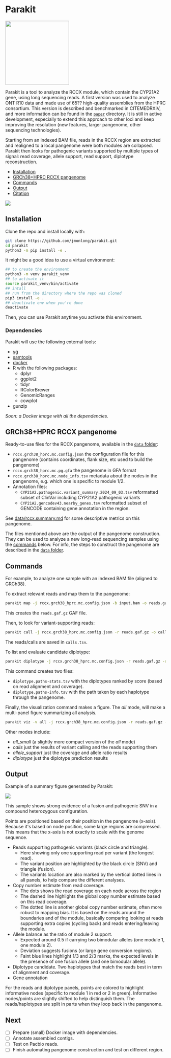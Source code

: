 # Parakit

<img src="parakit.logo.svg" width="200">

Parakit is a tool to analyze the RCCX module, which contain the CYP21A2 gene, using long sequencing reads. 
A first version was used to analyze ONT R10 data and made use of 65?? high-quality assemblies from the HPRC consortium. 
This version is described and benchmarked in CITEMEDRXIV, and more information can be found in the [`paper`](paper) directory.
It is still in active development, especially to extend this approach to other loci and keep improving the resolution (new features, larger pangenome, other sequencing technologies).

Starting from an indexed BAM file, reads in the RCCX region are extracted and realigned to a local pangenome were both modules are collapsed.
Parakit then looks for pathogenic variants supported by multiple types of signal: read coverage, allele support, read support, diplotype reconstruction. 

- [Installation](#installation)
- [GRCh38+HPRC RCCX pangenome](#GRCh38-HPRC-RCCX-pangenome)
- [Commands](#commands)
- [Output](#output)
- [Citation](#citation)

![](docs/imgs/overview.png)

## Installation

Clone the repo and install locally with:

```sh
git clone https://github.com/jmonlong/parakit.git
cd parakit
python3 -m pip install -e .
```

It might be a good idea to use a virtual environment:

```sh
## to create the environment
python3 -m venv parakit_venv
## to activate it
source parakit_venv/bin/activate
## intall
## run from the directory where the repo was cloned
pip3 install -e .
## deactivate env when you're done
deactivate
```

Then, you can use Parakit anytime you activate this environment.

### Dependencies

Parakit will use the following external tools:

- [vg](https://github.com/vgteam/vg)
- [samtools](https://samtools.github.io/)
- [docker](https://docs.docker.com/engine/install/)
- R with the following packages:
    - dplyr
    - ggplot2
    - tidyr
    - RColorBrewer
    - GenomicRanges
    - cowplot
- gunzip

*Soon: a Docker image with all the dependencies.*

## GRCh38+HPRC RCCX pangenome

Ready-to-use files for the RCCX pangenome, available in the [`data` folder](data):

- `rccx.grch38_hprc.mc.config.json` the configuration file for this pangenome (contains coordinates, flank size, etc used to build the pangenome)
- `rccx.grch38_hprc.mc.pg.gfa` the pangenome in GFA format
- `rccx.grch38_hprc.mc.node_info.tsv` metadata about the nodes in the pangenome, e.g. which one is specific to module 1/2.
- Annotation files:
    - `CYP21A2.pathogenic.variant_summary.2024_09_03.tsv` reformatted subset of ClinVar including CYP21A2 pathogenic variants
    - `CYP21A2.gencodev43.nearby_genes.tsv` reformatted subset of GENCODE containing gene annotation in the region.

See [data/rccx.summary.md](data/rccx.summary.md) for some descriptive metrics on this pangenome.

The files mentioned above are the output of the pangenome construction.
They can be used to analyze a new long-read sequencing samples using the [commands](#commands) below.
For info, the steps to construct the pangenome are described in the [`data` folder](data).

## Commands

For example, to analyze one sample with an indexed BAM file (aligned to GRCh38).

To extract relevant reads and map them to the pangenome:

```bash
parakit map -j rccx.grch38_hprc.mc.config.json -b input.bam -o reads.gaf.gz
```

This creates the `reads.gaf.gz` GAF file.

Then, to look for variant-supporting reads:

```bash
parakit call -j rccx.grch38_hprc.mc.config.json -r reads.gaf.gz -o calls.tsv
```

The reads/calls are saved in `calls.tsv`.

To list and evaluate candidate diplotype:

```bash
parakit diplotype -j rccx.grch38_hprc.mc.config.json -r reads.gaf.gz -o diplotype
```

This command creates two files: 

- `diplotype.paths-stats.tsv` with the diplotypes ranked by score (based on read alignment and coverage).
- `diplotype.paths-info.tsv` with the path taken by each haplotype through the pangenome.

Finally, the visualization command makes a figure. 
The *all* mode, will make a multi-panel figure summarizing all analysis.

```bash
parakit viz -v all -j rccx.grch38_hprc.mc.config.json -r reads.gaf.gz -c calls.tsv -d diplotype.paths-stats.tsv -p diplotype.paths-info.tsv -o parakit.out.pdf
```

Other modes include: 

- *all_small* (a slightly more compact version of the *all* mode)
- *calls* just the results of variant calling and the reads supporting them
- *allele_support* just the coverage and allele ratio results
- *diplotype* just the diplotype prediction results

## Output

Example of a summary figure generated by Parakit:

![](example.summary.graph.jpg)

This sample shows strong evidence of a fusion and pathogenic SNV in a compound heterozygous configuration.

Points are positioned based on their position in the pangenome (x-axis). 
Because it's based on node position, some large regions are compressed.
This means that the x-axis is not exactly to scale with the genome sequence.

- Reads supporting pathogenic variants (black circle and triangle).
    - Here showing only one supporting read per variant (the longest read).
    - The variant position are highlighted by the black circle (SNV) and triangle (fusion).
    - The variants location are also marked by the vertical dotted lines in all panels, to help compare the different analyses.
- Copy number estimate from read coverage.
    - The dots shows the read coverage on each node across the region
    - The dashed line highlights the global copy number estimate based on this read coverage.
    - The dotted line is another global copy number estimate, often more robust to mapping bias. It is based on the reads around the boundaries and of the module, basically comparing looking at reads supporting extra copies (cycling back) and reads entering/leaving the module.
- Allele balance as the ratio of module 2 support. 
    - Expected around 0.5 if carrying two bimodular alleles (one module 1, one module 2). 
    - Deviation suggests fusions (or large gene conversion regions).
    - Faint blue lines highlight 1/3 and 2/3 marks, the expected levels in the presence of one fusion allele (and one bimodular allele).
- Diplotype candidate. Two haplotypes that match the reads best in term of alignment and coverage.
- Gene annotation

For the reads and diplotype panels, points are colored to highlight informative nodes (specific to module 1 in red or 2 in green).
Informative nodes/points are slightly shifted to help distinguish them.
The reads/haplotypes are split in parts when they loop back in the pangenome.

## Next

- [ ] Prepare (small) Docker image with dependencies.
- [ ] Annotate assembled contigs.
- [ ] Test on Pacbio reads.
- [ ] Finish automating pangenome construction and test on different region. 
